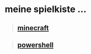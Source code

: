 # meine spielkiste ...

> ## [minecraft](https://github.com/dr-woitschek/spielkiste/tree/master/minecraft/)

> ## [powershell](https://github.com/dr-woitschek/spielkiste/tree/master/powershell/)
